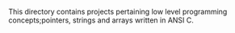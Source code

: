 This directory contains projects pertaining low level programming concepts;pointers, strings and arrays written in ANSI C.
